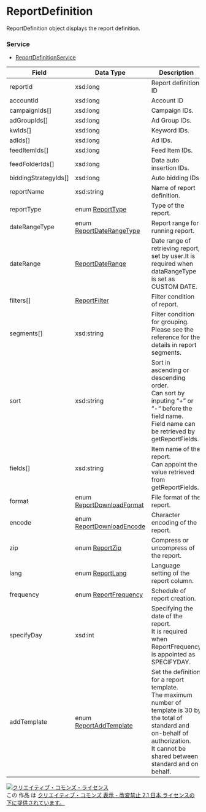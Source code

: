 # ReportDefinition
ReportDefinition object displays the report definition.
### Service
+ [ReportDefinitionService](../services/ReportDefinitionService.md)

| Field | Data Type | Description | Restriction | 
|---|---|---|---|
| reportId| xsd:long| Report definition ID| -| Req| Req |
| accountId| xsd:long| Account ID| Req| Req| Req |
| campaignIds[]| xsd:long| Campaign IDs.| Opt| -| - |
| adGroupIds[]| xsd:long| Ad Group IDs.| Opt| -| - |
| kwIds[]| xsd:long| Keyword IDs.| Opt| -| - |
| adIds[]| xsd:long| Ad IDs.| Opt| -| - |
| feedItemIds[]| xsd:long| Feed Item IDs.| Opt| -| - |
| feedFolderIds[]| xsd:long| Data auto insertion IDs.| Opt| -| - |
| biddingStrategyIds[]| xsd:long| Auto bidding IDs.| Opt| -| - |
| reportName| xsd:string| Name of report definition.| Req| Opt| - |
| reportType| enum <a href="./ReportType.md">ReportType</a>| Type of the report.| Req| -| - |
| dateRangeType| enum <a href="./ReportDateRangeType.md">ReportDateRangeType</a>| Report range for running report.| Req| -| - |
| dateRange| <a href="./ReportDateRange.md">ReportDateRange</a>| Date range of retrieving report, set by user.It is required when dataRangeType is set as CUSTOM DATE.| Opt| -| - |
| filters[]| <a href="./ReportFilter.md">ReportFilter</a>| Filter condition of report.| Opt| -| - |
| segments[]| xsd:string| Filter condition for grouping.<br>Please see the reference for the details in report segments.| Opt| -| - |
| sort| xsd:string| Sort in ascending or descending order.<br>Can sort by inputing “+” or “-“ before the field name.<br>Field name can be retrieved by getReportFields.| Req| -| - |
| fields[]| xsd:string| Item name of the report.<br>Can appoint the value retrieved from getReportFields.| Req| -| - |
| format| enum <a href="./ReportDownloadFormat.md">ReportDownloadFormat</a>| File format of the report.| Req| -| - |
| encode| enum <a href="./ReportDownloadEncode.md">ReportDownloadEncode</a>| Character encoding of the report.| Req| -| - |
| zip| enum <a href="./ReportZip.md">ReportZip</a>| Compress or uncompress of the report.| Req| -| - |
| lang| enum <a href="./ReportLang.md">ReportLang</a>| Language setting of the report column.| Opt| -| - |
| frequency| enum <a href="./ReportFrequency.md">ReportFrequency</a>| Schedule of report creation.| Opt| -| - |
| specifyDay| xsd:int| Specifying the date of the report. <br>It is required when ReportFrequency is appointed as SPECIFYDAY.| Opt| Opt| - |
| addTemplate| enum <a href="./ReportAddTemplate.md">ReportAddTemplate</a>| Set the definition for a report template. <br>The maximum number of template is 30 by the total of standard and on-behalf of authorization. <br>It cannot be shared between standard and on behalf.| Req| -| - |
<a rel="license" href="http://creativecommons.org/licenses/by-nd/2.1/jp/"><img alt="クリエイティブ・コモンズ・ライセンス" style="border-width:0" src="https://i.creativecommons.org/l/by-nd/2.1/jp/88x31.png" /></a><br />この 作品 は <a rel="license" href="http://creativecommons.org/licenses/by-nd/2.1/jp/">クリエイティブ・コモンズ 表示 - 改変禁止 2.1 日本 ライセンスの下に提供されています。</a>
